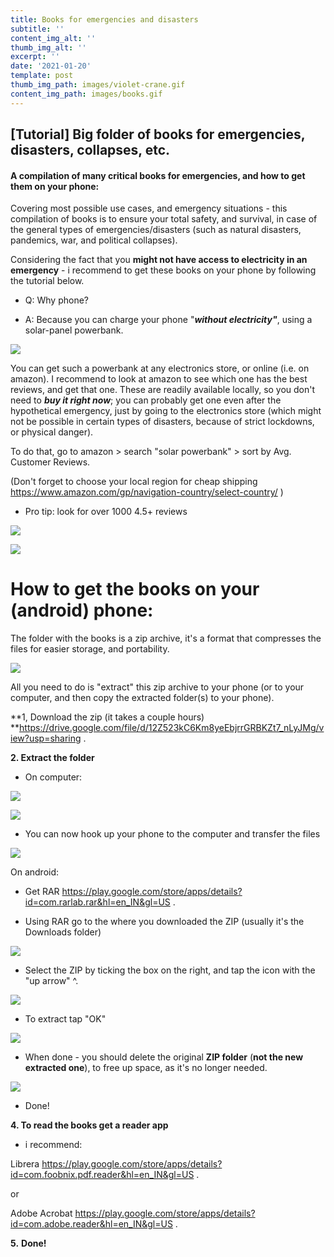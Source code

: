 ```yaml
---
title: Books for emergencies and disasters
subtitle: ''
content_img_alt: ''
thumb_img_alt: ''
excerpt: ''
date: '2021-01-20'
template: post
thumb_img_path: images/violet-crane.gif
content_img_path: images/books.gif
---
```

## \[Tutorial] Big folder of books for emergencies, disasters, collapses, etc.

#### A compilation of many critical books for emergencies, and how to get them on your phone:

Covering most possible use cases, and emergency situations - this compilation of books is to ensure your total safety, and survival, in case of the general types of emergencies/disasters (such as natural disasters, pandemics, war, and political collapses).

Considering the fact that you **might not have access to electricity in an emergency** - i recommend to get these books on your phone by following the tutorial below.

*   Q: Why phone?

*   A: Because you can charge your phone "***without electricity"***, using a solar-panel powerbank.

![](https://external-content.duckduckgo.com/iu/?u=https%3A%2F%2Fforgardening.org%2Fwp-content%2Fuploads%2F2018%2F08%2FSolar-Powerbank-von-XTPower-im-Test-XTPower-XT-S4000-Review-16.jpg\&f=1\&nofb=1)

You can get such a powerbank at any electronics store, or online (i.e. on amazon). I recommend to look at amazon to see which one has the best reviews, and get that one. These are readily available locally, so you don't need to ***buy it right now***; you can probably get one even after the hypothetical emergency, just by going to the electronics store (which might not be possible in certain types of disasters, because of strict lockdowns, or physical danger).

To do that, go to amazon > search "solar powerbank" > sort by Avg. Customer Reviews.

(Don't forget to choose your local region for cheap shipping <https://www.amazon.com/gp/navigation-country/select-country/> )

*   Pro tip: look for over 1000 4.5+ reviews

![](https://github.com/dewittswymmerr/victor-hugo/blob/pictures/DeepinScreenshot_select-area\_20210120190331.png?raw=true)

![](https://github.com/dewittswymmerr/victor-hugo/blob/pictures/DeepinScreenshot_select-area\_20210120192046.png?raw=true)

# How to get the books on your (android) phone:

The folder with the books is a zip archive, it's a format that compresses the files for easier storage, and portability.

![](https://github.com/dewittswymmerr/victor-hugo/blob/pictures/DeepinScreenshot_select-area\_20210120194309.png?raw=true)

All you need to do is "extract" this zip archive to your phone (or to your computer, and then copy the extracted folder(s) to your phone).

**1, Download the zip (it takes a couple hours)  **<https://drive.google.com/file/d/12Z523kC6Km8yeEbjrrGRBKZt7_nLyJMg/view?usp=sharing> .

**2. Extract the folder**

*   On computer:

![](https://github.com/dewittswymmerr/victor-hugo/blob/pictures/DeepinScreenshot_select-area\_20210120195255.png?raw=true)

![](https://github.com/dewittswymmerr/victor-hugo/blob/pictures/DeepinScreenshot_select-area\_20210120195638.png?raw=true)

*   You can now hook up your phone to the computer and transfer the files

![](https://github.com/dewittswymmerr/victor-hugo/blob/pictures/DeepinScreenshot_select-area\_20210120200722.png?raw=true)

On android:

*   Get RAR <https://play.google.com/store/apps/details?id=com.rarlab.rar&hl=en_IN&gl=US> .

*   Using RAR go to the where you downloaded the ZIP (usually it's the Downloads folder)

![](https://i.ibb.co/q92yw2J/Deepin-Screenshot-select-area-20210121090839.png)

*   Select the ZIP by ticking the box on the right, and tap the icon with the "up arrow" ^.

![](https://i.ibb.co/tPxgGfy/Deepin-Screenshot-select-area-20210121091546.png)

*   To extract tap "OK"

![](https://i.ibb.co/Yc4YHL5/Deepin-Screenshot-select-area-20210121092325.png)

*   When done - you should delete the original **ZIP folder** (**not the new extracted one**), to free up space, as it's no longer needed.

![](https://i.ibb.co/d2Qkh56/Deepin-Screenshot-select-area-20210121092722.png)

*   Done!

**4.  To read the books get a reader app**

*   i recommend:

Librera <https://play.google.com/store/apps/details?id=com.foobnix.pdf.reader&hl=en_IN&gl=US> .

or

Adobe Acrobat <https://play.google.com/store/apps/details?id=com.adobe.reader&hl=en_IN&gl=US> .

**5.** **Done!**
